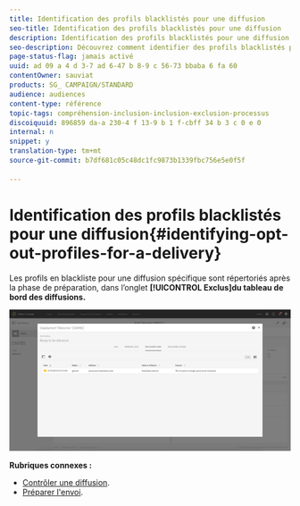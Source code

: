 ```yaml
---
title: Identification des profils blacklistés pour une diffusion
seo-title: Identification des profils blacklistés pour une diffusion
description: Identification des profils blacklistés pour une diffusion
seo-description: Découvrez comment identifier des profils blacklistés pour une diffusion.
page-status-flag: jamais activé
uuid: ad 09 a 4 d 3-7 ad 6-47 b 8-9 c 56-73 bbaba 6 fa 60
contentOwner: sauviat
products: SG_ CAMPAIGN/STANDARD
audience: audiences
content-type: référence
topic-tags: compréhension-inclusion-inclusion-exclusion-processus
discoiquuid: 896859 da-a 230-4 f 13-9 b 1 f-cbff 34 b 3 c 0 e 0
internal: n
snippet: y
translation-type: tm+mt
source-git-commit: b7df681c05c48dc1fc9873b1339fbc756e5e0f5f

---
```



# Identification des profils blacklistés pour une diffusion{#identifying-opt-out-profiles-for-a-delivery}

Les profils en blackliste pour une diffusion spécifique sont répertoriés après la phase de préparation, dans l’onglet **[!UICONTROL Exclus]du tableau de bord des diffusions.**

![](assets/exclusion_blacklisting.png)

**Rubriques connexes :**

* [Contrôler une diffusion](../../sending/using/monitoring-a-delivery.md#exclusion-logs).
* [Préparer l'envoi](../../sending/using/preparing-the-send.md).

